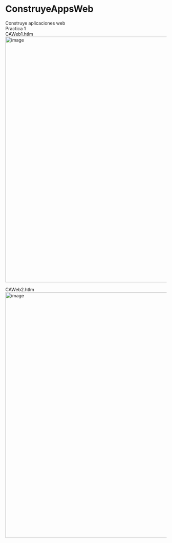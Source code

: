 # ConstruyeAppsWeb
Construye aplicaciones web <br>
Practica 1 <br>
CAWeb1.htlm <br>
<img width="1366" height="768" alt="image" src="https://github.com/user-attachments/assets/7b2c4078-a79d-4e97-82c2-1563a901b9dd" />

CAWeb2.htlm <br>
<img width="1366" height="768" alt="image" src="https://github.com/user-attachments/assets/8b1a0300-4052-4f10-a8ce-1de61a3eab80" />

